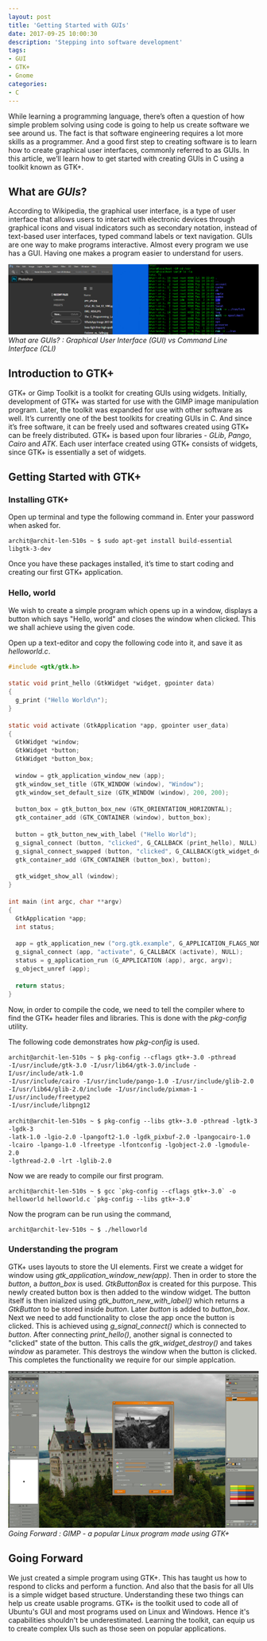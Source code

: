```yaml
---
layout: post
title: 'Getting Started with GUIs'
date: 2017-09-25 10:00:30
description: 'Stepping into software development'
tags:
- GUI
- GTK+
- Gnome
categories:
- C
---
```


While learning a programming language, there’s often a question of how simple problem solving using code is going to help us create software we see around us. The fact is that software engineering requires a lot more skills as a programmer. And a good first step to creating software is to learn how to create graphical user interfaces, commonly referred to as GUIs. In this article, we’ll learn how to get started with creating GUIs in C using a toolkit known as GTK+.

## What are *GUIs*?
According to Wikipedia, the graphical user interface, is a type of user interface that allows users to interact with electronic devices through graphical icons and visual indicators such as secondary notation, instead of text-based user interfaces, typed command labels or text navigation. GUIs are one way to make programs interactive. Almost every program we use has a GUI. Having one makes a program easier to understand for users.

![Graphical User Interface (GUI) vs Command Line Interface (CLI)](/assets/img/posts/getting-started-with-gui/guivscli.jpg)
*What are GUIs? : Graphical User Interface (GUI) vs Command Line Interface (CLI)*

## Introduction to GTK+
GTK+ or Gimp Toolkit is a toolkit for creating GUIs using widgets. Initially, development of GTK+ was started for use with the GIMP image manipulation program. Later, the toolkit was expanded for use with other software as well. It’s currently one of the best toolkits for creating GUIs in C. And since it’s free software, it can be freely used and softwares created using GTK+ can be freely distributed. GTK+ is based upon four libraries - *GLib*, *Pango*, *Cairo* and *ATK*. Each user interface created using GTK+ consists of widgets, since GTK+ is essentially a set of widgets.

## Getting Started with GTK+
### Installing GTK+
Open up terminal and type the following command in. Enter your password when asked for.

```shell
archit@archit-len-510s ~ $ sudo apt-get install build-essential libgtk-3-dev
```


Once you have these packages installed, it’s time to start coding and creating our first GTK+ application.

### Hello, world
We wish to create a simple program which opens up in a window, displays a button which says "Hello, world" and closes the window when clicked.
This we shall achieve using the given code.

Open up a text-editor and copy the following code into it, and save it as *helloworld.c*.

```C
#include <gtk/gtk.h>

static void print_hello (GtkWidget *widget, gpointer data)
{
  g_print ("Hello World\n");
}

static void activate (GtkApplication *app, gpointer user_data)
{
  GtkWidget *window;
  GtkWidget *button;
  GtkWidget *button_box;

  window = gtk_application_window_new (app);
  gtk_window_set_title (GTK_WINDOW (window), "Window");
  gtk_window_set_default_size (GTK_WINDOW (window), 200, 200);

  button_box = gtk_button_box_new (GTK_ORIENTATION_HORIZONTAL);
  gtk_container_add (GTK_CONTAINER (window), button_box);

  button = gtk_button_new_with_label ("Hello World");
  g_signal_connect (button, "clicked", G_CALLBACK (print_hello), NULL);
  g_signal_connect_swapped (button, "clicked", G_CALLBACK(gtk_widget_destroy), window);
  gtk_container_add (GTK_CONTAINER (button_box), button);

  gtk_widget_show_all (window);
}

int main (int argc, char **argv)
{
  GtkApplication *app;
  int status;

  app = gtk_application_new ("org.gtk.example", G_APPLICATION_FLAGS_NONE);
  g_signal_connect (app, "activate", G_CALLBACK (activate), NULL);
  status = g_application_run (G_APPLICATION (app), argc, argv);
  g_object_unref (app);

  return status;
}
```
Now, in order to compile the code, we need to tell the compiler where to find the GTK+ header files and libraries. This is done with the *pkg-config* utility.

The following code demonstrates how *pkg-config* is used.

```shell
archit@archit-len-510s ~ $ pkg-config --cflags gtk+-3.0 -pthread
-I/usr/include/gtk-3.0 -I/usr/lib64/gtk-3.0/include -I/usr/include/atk-1.0
-I/usr/include/cairo -I/usr/include/pango-1.0 -I/usr/include/glib-2.0
-I/usr/lib64/glib-2.0/include -I/usr/include/pixman-1 -I/usr/include/freetype2
-I/usr/include/libpng12

archit@archit-len-510s ~ $ pkg-config --libs gtk+-3.0 -pthread -lgtk-3 -lgdk-3
-latk-1.0 -lgio-2.0 -lpangoft2-1.0 -lgdk_pixbuf-2.0 -lpangocairo-1.0
-lcairo -lpango-1.0 -lfreetype -lfontconfig -lgobject-2.0 -lgmodule-2.0
-lgthread-2.0 -lrt -lglib-2.0
```
Now we are ready to compile our first program.
```shell
archit@archit-len-510s ~ $ gcc `pkg-config --cflags gtk+-3.0` -o
helloworld helloworld.c `pkg-config --libs gtk+-3.0`
```

Now the program can be run using the command,
```shell
archit@archit-lev-510s ~ $ ./helloworld
```


### Understanding the program
GTK+ uses layouts to store the UI elements. First we create a widget for window using *gtk_application_window_new(app)*. Then in order to store the *button*, a *button_box* is used. *GtkButtonBox* is created for this purpose. This newly created button box is then added to the window widget. The button itself is then inialized using *gtk_button_new_with_label()* which returns a *GtkButton* to be stored inside *button*. Later *button* is added to *button_box*. Next we need to add functionality to close the app once the button is clicked. This is achieved using *g_signal_connect()* which is connected to *button*. After connecting *print_hello()*, another signal is connected to "clicked" state of the button. This calls the *gtk_widget_destroy()* and takes *window* as parameter. This destroys the window when the button is clicked. This completes the functionality we require for our simple applcation.

![GIMP](/assets/img/posts/getting-started-with-gui/gimp.jpg)
*Going Forward : GIMP - a popular Linux program made using GTK+*

## Going Forward
We just created a simple program using GTK+. This has taught us how to respond to clicks and perform a function. And also that the basis for all UIs is a simple widget based structure. Understanding these two things can help us create usable programs. GTK+ is the toolkit used to code all of Ubuntu's GUI and most programs used on Linux and Windows. Hence it's capabilities shouldn't be underestimated. Learning the toolkit, can equip us to create complex UIs such as those seen on popular applications.



